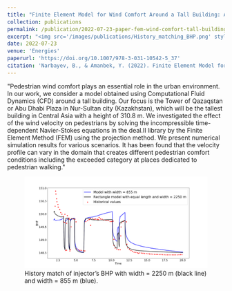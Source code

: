 ```yaml
---
title: "Finite Element Model for Wind Comfort Around a Tall Building: A Case Study of Tower of Qazaqstan"
collection: publications
permalink: /publication/2022-07-23-paper-fem-wind-comfort-tall-building
excerpt: "<img src='/images/publications/History_matching_BHP.png' style='float:left;width:360px;height:120px;'>"
date: 2022-07-23
venue: 'Energies'
paperurl: 'https://doi.org/10.1007/978-3-031-10542-5_37'
citation: 'Narbayev, B., & Amanbek, Y. (2022). Finite Element Model for Wind Comfort Around a Tall Building: A Case Study of Tower of Qazaqstan. In International Conference on Computational Science and Its Applications (pp. 540-553). Springer, Cham.'
---
```


"Pedestrian wind comfort plays an essential role in the urban environment. In our work, we consider a model obtained using Computational Fluid Dynamics (CFD) around a tall building. Our focus is the Tower of Qazaqstan 
or Abu Dhabi Plaza in Nur-Sultan city (Kazakhstan), which will be the tallest building in Central Asia with a height of 310.8 m. We investigated the effect of the wind velocity on pedestrians by solving the incompressible 
time-dependent Navier-Stokes equations in the deal.II library by the Finite Element Method (FEM) using the projection method. We present numerical simulation results for various scenarios. It has been found that the 
velocity profile can vary in the domain that creates different pedestrian comfort conditions including the exceeded category at places dedicated to pedestrian walking."


<figure>
  <p align="center">
  <div class="image_resize">
  <img src="/images/publications/History_matching_BHP.png"  alt="">
  <figcaption> History match of injector’s BHP with width = 2250 m (black line) and width = 855 m (blue). </figcaption>
  </div>
  </p>
</figure>